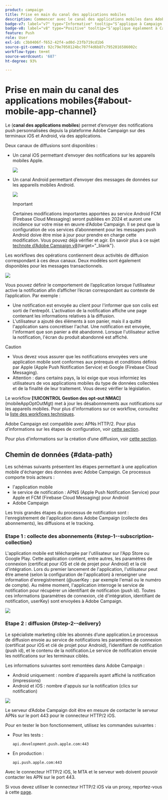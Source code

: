 ```yaml
---
product: campaign
title: Prise en main du canal des applications mobiles
description: Commencer avec le canal des applications mobiles dans Adobe Campaign
badge-v7: label="v7" type="Informative" tooltip="S’applique à Campaign Classic v7"
badge-v8: label="v8" type="Positive" tooltip="S’applique également à Campaign v8"
feature: Push
role: User
exl-id: c3b0406f-f652-42f4-ad0d-23fb719cd1b6
source-git-commit: 92c79e7050124bc707f4d6b87c7952016586002c
workflow-type: tm+mt
source-wordcount: '687'
ht-degree: 93%

---
```


# Prise en main du canal des applications mobiles{#about-mobile-app-channel}

Le (**canal des applications mobiles**) permet d’envoyer des notifications push personnalisées depuis la plateforme Adobe Campaign sur des terminaux iOS et Android, via des applications.

Deux canaux de diffusions sont disponibles :

* Un canal iOS permettant d’envoyer des notifications sur les appareils mobiles Apple.

  ![](assets/nmac_intro_2.png)

* Un canal Android permettant d’envoyer des messages de données sur les appareils mobiles Android.

  ![](assets/nmac_intro_1.png)

  >[!IMPORTANT]
  >
  >Certaines modifications importantes apportées au service Android FCM (Firebase Cloud Messaging) seront publiées en 2024 et auront une incidence sur votre mise en œuvre d’Adobe Campaign. Il se peut que la configuration de vos services d’abonnement pour les messages push Android doive être mise à jour pour prendre en charge cette modification. Vous pouvez déjà vérifier et agir. En savoir plus à ce sujet [technote d’Adobe Campaign v8](https://experienceleague.adobe.com/docs/campaign/technotes-ac/tn-new/push-technote.html){target="_blank"}.

Les workflows des opérations contiennent deux activités de diffusion correspondant à ces deux canaux. Deux modèles sont également disponibles pour les messages transactionnels.

![](assets/nmac_intro_3.png)


Vous pouvez définir le comportement de l’application lorsque l’utilisateur active la notification afin d’afficher l’écran correspondant au contexte de l’application. Par exemple :

* Une notification est envoyée au client pour l&#39;informer que son colis est sorti de l&#39;entrepôt. L&#39;activation de la notification affiche une page contenant les informations relatives à la diffusion.
* L&#39;utilisateur a ajouté des éléments à son panier, mais il a quitté l&#39;application sans concrétiser l&#39;achat. Une notification est envoyée, l&#39;informant que son panier a été abandonné. Lorsque l&#39;utilisateur active la notification, l&#39;écran du produit abandonné est affiché.

>[!CAUTION]
>
>* Vous devez vous assurer que les notifications envoyées vers une application mobile sont conformes aux prérequis et conditions définis par Apple (Apple Push Notification Service) et Google (Firebase Cloud Messaging).
>* Attention : dans certains pays, la loi exige que vous informiez les utilisateurs de vos applications mobiles du type de données collectées et de la finalité de leur traitement. Vous devez vérifier la législation.

Le workflow **[!UICONTROL Gestion des opt-out NMAC]** (mobileAppOptOutMgt) met à jour les désabonnements aux notifications sur les appareils mobiles. Pour plus d&#39;informations sur ce workflow, consultez la [liste des workflows techniques](../../workflow/using/about-technical-workflows.md).

Adobe Campaign est compatible avec APNs HTTP/2. Pour plus d’informations sur les étapes de configuration, voir [cette section](configuring-the-mobile-application.md).

Pour plus d’informations sur la création d’une diffusion, voir [cette section](steps-about-delivery-creation-steps.md).

## Chemin de données {#data-path}

Les schémas suivants présentent les étapes permettant à une application mobile d&#39;échanger des données avec Adobe Campaign. Ce processus comporte trois acteurs :

* l&#39;application mobile
* le service de notification : APNS (Apple Push Notification Service) pour Apple et FCM (Firebase Cloud Messaging) pour Android
* Adobe Campaign

Les trois grandes étapes du processus de notification sont : l&#39;enregistrement de l&#39;application dans Adobe Campaign (collecte des abonnements), les diffusions et le tracking.

### Etape 1 : collecte des abonnements {#step-1--subscription-collection}

L&#39;application mobile est téléchargée par l&#39;utilisateur sur l&#39;App Store ou Google Play. Cette application contient, entre autres, les paramètres de connexion (certificat pour iOS et clé de projet pour Android) et la clé d&#39;intégration. Lors du premier lancement de l&#39;application, l&#39;utilisateur peut être amené (selon la configuration de l&#39;application) à renseigner une information d&#39;enregistrement (@userKey : par exemple l&#39;email ou le numéro de compte). Au même moment, l&#39;application interroge le service de notification pour récupérer un identifiant de notification (push id). Toutes ces informations (paramètres de connexion, clé d&#39;intégration, identifiant de notification, userKey) sont envoyées à Adobe Campaign.

![](assets/nmac_register_view.png)

### Etape 2 : diffusion {#step-2--delivery}

Le spécialiste marketing cible les abonnés d’une application.Le processus de diffusion envoie au service de notifications les paramètres de connexion (certificat pour iOS et clé de projet pour Android), l’identifiant de notification (push id), et le contenu de la notification.Le service de notification envoie les notifications sur les terminaux ciblés.

Les informations suivantes sont remontées dans Adobe Campaign :

* Android uniquement : nombre d&#39;appareils ayant affiché la notification (impressions)
* Android et iOS : nombre d&#39;appuis sur la notification (clics sur notification)

![](assets/nmac_delivery_view.png)

Le serveur d’Adobe Campaign doit être en mesure de contacter le serveur APNs sur le port 443 pour le connecteur HTTP/2 iOS.

Pour en tester le bon fonctionnement, utilisez les commandes suivantes :

* Pour les tests :

  ```
  api.development.push.apple.com:443
  ```

* En production :

  ```
  api.push.apple.com:443
  ```

Avec le connecteur HTTP/2 iOS, le MTA et le serveur web doivent pouvoir contacter les APN sur le port 443.

Si vous devez utiliser le connecteur HTTP/2 iOS via un proxy, reportez-vous à cette [page](../../installation/using/file-res-management.md#proxy-connection-configuration).
